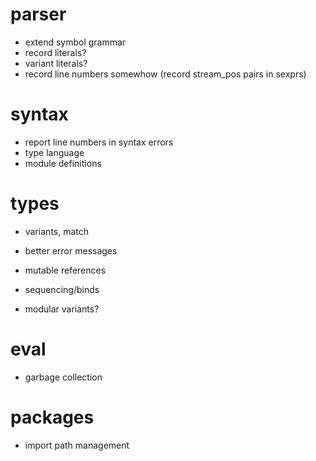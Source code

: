 

# parser

- extend symbol grammar
- record literals?
- variant literals?
- record line numbers somewhow (record stream_pos pairs in sexprs)

# syntax

- report line numbers in syntax errors
- type language
- module definitions

# types

- variants, match
- better error messages
- mutable references
- sequencing/binds

- modular variants?

# eval

- garbage collection

# packages

- import path management

  
